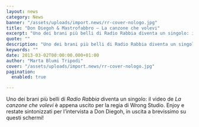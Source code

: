 ```yaml
---
layout: news
category: News
banner: "/assets/uploads/import.news/rr-cover-nologo.jpg"
title: "Don Diegoh & Mastrofabbro – La canzone che volevi"
excerpt: "Uno dei brani più belli di Radio Rabbia diventa un singolo: il video de La canzone che volevi  è appena uscito per la regia di Wrong Studio. Enjoy e restate sintonizzati per l’intervista a Don Diegoh, in uscita a brevissimo su questi schermi!"
quote: ""
description: "Uno dei brani più belli di Radio Rabbia diventa un singolo: il video de La canzone che volevi  è appena uscito per la regia di Wrong Studio. Enjoy e restate sintonizzati per l’intervista a Don Diegoh, in uscita a brevissimo su questi schermi!"
keywords: ""
date: 2013-03-02T00:00:00.000+01:00
author: "Marta Blumi Tripodi"
cover: "/assets/uploads/import.news/rr-cover-nologo.jpg"
pagination:
  enabled: true

---
```


Uno dei brani più belli di _Radio Rabbia_ diventa un singolo: il video de _La canzone che volevi_ è appena uscito per la regia di Wrong Studio. Enjoy e restate sintonizzati per l’intervista a Don Diegoh, in uscita a brevissimo su questi schermi!  